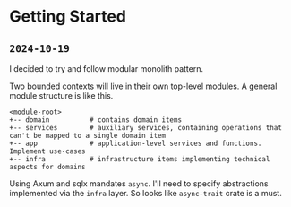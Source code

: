 # Getting Started

## `2024-10-19`

I decided to try and follow modular monolith pattern.

Two bounded contexts will live in their own top-level modules.
A general module structure is like this.

```
<module-root>
+-- domain          # contains domain items
+-- services        # auxiliary services, containing operations that can't be mapped to a single domain item
+-- app             # application-level services and functions. Implement use-cases
+-- infra           # infrastructure items implementing technical aspects for domains
```

Using Axum and sqlx mandates `async`. 
I'll need to specify abstractions implemented via the `infra` layer. 
So looks like `async-trait` crate is a must.